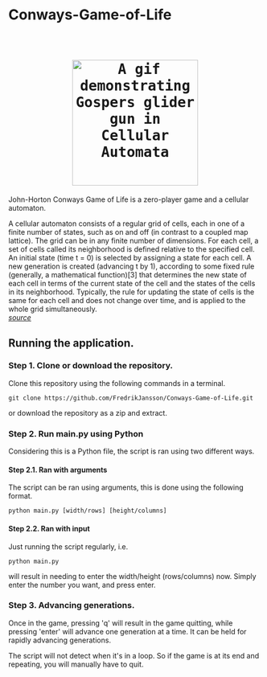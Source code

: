 # Conways-Game-of-Life
<h1 align="center">
	<br>
		<kbd>
  			<img src="https://upload.wikimedia.org/wikipedia/commons/e/e5/Gospers_glider_gun.gif" alt="A gif demonstrating Gospers glider gun in Cellular Automata" width="250"/>
		</kbd>
  	<br>
</h1>
John-Horton Conways Game of Life is a zero-player game and a cellular automaton.

A cellular automaton consists of a regular grid of cells, each in one of a finite number of states, such as on and off (in contrast to a coupled map lattice). The grid can be in any finite number of dimensions. For each cell, a set of cells called its neighborhood is defined relative to the specified cell. An initial state (time t = 0) is selected by assigning a state for each cell. A new generation is created (advancing t by 1), according to some fixed rule (generally, a mathematical function)[3] that determines the new state of each cell in terms of the current state of the cell and the states of the cells in its neighborhood. Typically, the rule for updating the state of cells is the same for each cell and does not change over time, and is applied to the whole grid simultaneously.  
[*source*](https://en.wikipedia.org/wiki/Cellular_automaton)

## Running the application.

### Step 1. Clone or download the repository.
Clone this repository using the following commands in a terminal.
```shell
git clone https://github.com/FredrikJansson/Conways-Game-of-Life.git
```

or download the repository as a zip and extract. 

### Step 2. Run main.py using Python
Considering this is a Python file, the script is ran using two different ways.

#### Step 2.1. Ran with arguments
The script can be ran using arguments, this is done using the following format.
```shell
python main.py [width/rows] [height/columns]
```

#### Step 2.2. Ran with input
Just running the script regularly, i.e.
```
python main.py
```
will result in needing to enter the width/height (rows/columns) now.
Simply enter the number you want, and press enter.

### Step 3. Advancing generations.
Once in the game, pressing 'q' will result in the game quitting, while pressing 'enter' will advance one generation at a time.
It can be held for rapidly advancing generations.

The script will not detect when it's in a loop. So if the game is at its end and repeating, you will manually have to quit. 
